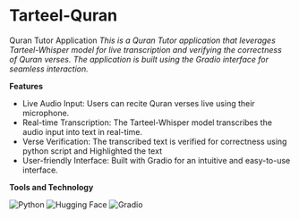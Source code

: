 # Tarteel-Quran
Quran Tutor Application
_This is a Quran Tutor application that leverages Tarteel-Whisper model for live transcription and verifying the correctness of Quran verses. The application is built using the Gradio interface for seamless interaction._

**Features**
 
<ul>
  <li>Live Audio Input: Users can recite Quran verses live using their microphone.</li>
  <li>Real-time Transcription: The Tarteel-Whisper model transcribes the audio input into text in real-time.</li>
  <li>Verse Verification: The transcribed text is verified for correctness using python script and Highlighted the text  </li>
 <li>User-friendly Interface: Built with Gradio for an intuitive and easy-to-use interface.</li>
</ul>

**Tools and Technology**
 
 <img alt="Python" src="https://img.shields.io/badge/Python-3776AB?style=for-the-badge&logo=python&logoColor=white" />
 <img alt="Hugging Face" src="https://img.shields.io/badge/Hugging%20Face-FFAE00?style=for-the-badge&logo=huggingface&logoColor=white" />
 <img alt="Gradio" src="https://img.shields.io/badge/Gradio-20B6FC?style=for-the-badge&logo=gradio&logoColor=white" />

